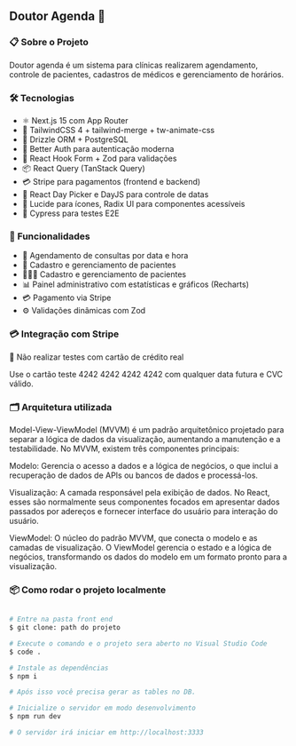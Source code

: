## Doutor Agenda 🏥


### 📋 Sobre o Projeto

Doutor agenda é um sistema para clínicas realizarem agendamento, controle de pacientes, cadastros de médicos e gerenciamento de horários.


### 🛠️ Tecnologias

- ⚛️ Next.js 15 com App Router
- 🎨 TailwindCSS 4 + tailwind-merge + tw-animate-css
- 🧩 Drizzle ORM + PostgreSQL
- 🔐 Better Auth para autenticação moderna
- 🧾 React Hook Form + Zod para validações
- 📦 React Query (TanStack Query)
- 💳 Stripe para pagamentos (frontend e backend)
- 📅 React Day Picker e DayJS para controle de datas
- 🧠 Lucide para ícones, Radix UI para componentes acessíveis
- 🧪 Cypress para testes E2E


### 🚀 Funcionalidades

- 📆 Agendamento de consultas por data e hora
- 👤 Cadastro e gerenciamento de pacientes
- 👩🏾‍⚕️ Cadastro e gerenciamento de pacientes
- 📊 Painel administrativo com estatísticas e gráficos (Recharts)
- 💳 Pagamento via Stripe
- ⚙️ Validações dinâmicas com Zod


### 💳 Integração com Stripe

🚫 Não realizar testes com cartão de crédito real

Use o cartão teste 4242 4242 4242 4242 com qualquer data futura e CVC válido.


### 🗂️ Arquitetura utilizada

Model-View-ViewModel (MVVM) é um padrão arquitetônico projetado para separar a lógica de dados da visualização, aumentando a manutenção e a testabilidade. No MVVM, existem três componentes principais:

Modelo: Gerencia o acesso a dados e a lógica de negócios, o que inclui a recuperação de dados de APIs ou bancos de dados e processá-los.

Visualização: A camada responsável pela exibição de dados. No React, esses são normalmente seus componentes focados em apresentar dados passados por adereços e fornecer interface do usuário para interação do usuário.

ViewModel: O núcleo do padrão MVVM, que conecta o modelo e as camadas de visualização. O ViewModel gerencia o estado e a lógica de negócios, transformando os dados do modelo em um formato pronto para a visualização.


### 📦 Como rodar o projeto localmente

```bash

# Entre na pasta front end
$ git clone: path do projeto

# Execute o comando e o projeto sera aberto no Visual Studio Code
$ code .

# Instale as dependências
$ npm i

# Após isso você precisa gerar as tables no DB.

# Inicialize o servidor em modo desenvolvimento
$ npm run dev

# O servidor irá iniciar em http://localhost:3333

```


